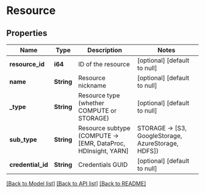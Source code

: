 # Resource

## Properties
Name | Type | Description | Notes
------------ | ------------- | ------------- | -------------
**resource_id** | **i64** | ID of the resource | [optional] [default to null]
**name** | **String** | Resource nickname | [optional] [default to null]
**_type** | **String** | Resource type (whether COMPUTE or STORAGE) | [optional] [default to null]
**sub_type** | **String** | Resource subtype (COMPUTE -&gt; [EMR, DataProc, HDInsight, YARN] | STORAGE -&gt; [S3, GoogleStorage, AzureStorage, HDFS]) | [optional] [default to null]
**credential_id** | **String** | Credentials GUID | [optional] [default to null]

[[Back to Model list]](../README.md#documentation-for-models) [[Back to API list]](../README.md#documentation-for-api-endpoints) [[Back to README]](../README.md)


